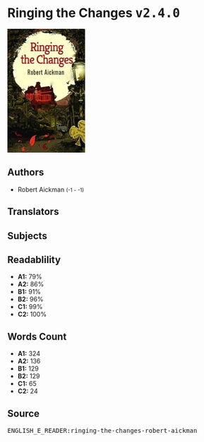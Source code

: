 # Ringing the Changes <kbd>v2.4.0</kbd>

![](./cover.medium.jpg "")

## Authors


 - Robert Aickman <small>(-1 - -1)</small>

## Translators



## Subjects



## Readablility


 - **A1:** 79%
 - **A2:** 86%
 - **B1:** 91%
 - **B2:** 96%
 - **C1:** 99%
 - **C2:** 100%

## Words Count


 - **A1:** 324
 - **A2:** 136
 - **B1:** 129
 - **B2:** 129
 - **C1:** 65
 - **C2:** 24

## Source


<kbd>ENGLISH_E_READER:ringing-the-changes-robert-aickman</kbd>
